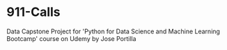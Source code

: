# 911-Calls
Data Capstone Project for 'Python for Data Science and Machine Learning Bootcamp' course on Udemy by Jose Portilla
